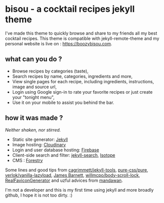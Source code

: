 # bisou - a cocktail recipes jekyll theme

I've made this theme to quickly browse and share to my friends all my best cocktail recipes.
This theme is compatible with jekyll-remote-theme and my personal website is live on : https://boozybisou.com.


## what can you do ?

- Browse recipes by categories (taste),
- Search recipes by name, categories, ingredients and more,
- View single pages for each recipe, including ingredients, instructions, image and source url,
- Login using Google sign-in to rate your favorite recipes or just create your "tonight menu",
- Use it on your mobile to assist you behind the bar.


## how it was made ?
*Neither shaken, nor stirred.*

- Static site generator: [Jekyll](https://github.com/jekyll/jekyll)
- Image hosting: [Cloudinary](https://cloudinary.com/)
- Login and user database hosting: [Firebase](https://firebase.google.com)
- Client-side search and filter: [jekyll-search](https://github.com/mathaywarduk/jekyll-search), [Isotope](https://isotope.metafizzy.co/)
- CMS : [Forestry](https://forestry.io/)

Some lines and good tips from [cagrimmett/jekyll-tools](https://github.com/cagrimmett/jekyll-tools), [pure-css/pure](https://github.com/pure-css/pure/), [verlok/vanilla-lazyload]([cagrimmett/jekyll-tools](https://github.com/cagrimmett/jekyll-tools)), [James Barnett](https://codepen.io/jamesbarnett/pen/vlpkh), [willmcpo/body-scroll-lock](https://github.com/willmcpo/body-scroll-lock), [RealFaviconGenerator](https://realfavicongenerator.net/) and uzful advices from [mandawan](https://github.com/mandawan).

I'm not a developer and this is my first time using jekyll and more broadly github, I hope it is not too dirty. :)
